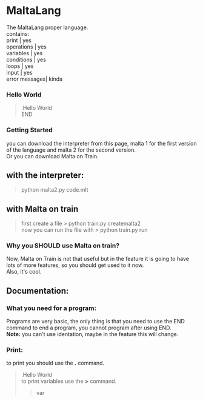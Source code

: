 # MaltaLang
The MaltaLang proper language.  
contains:  
print         | yes  
operations    | yes  
variables     | yes  
conditions    | yes  
loops         | yes  
input         | yes   
error messages| kinda   

### Hello World  
>.Hello World  
>END 

### Getting Started  
you can download the interpreter from this page, malta 1 for the first version of the language and malta 2 for the second version.  
Or you can download Malta on Train.  

## with the interpreter:  
>python malta2.py code.mlt  
## with Malta on train  
>first create a file > python train.py createmalta2  
>now you can run the file with > python train.py run  

### Why you SHOULD use Malta on train?  
Now, Malta on Train is not that useful but in the feature it is going to have lots of more features, so you should get used to it now.  
Also, it's cool.  

## Documentation:  
### What you need for a program:  
Programs are very basic, the only thing is that you need to use the END command to end a program, you cannot program after using END.  
**Note:** you can't use identation, maybe in the feature this will change.  

### Print:
to print you should use the **.** command.  
>.Hello World  
to print variables use the **>** command.  
> >var


